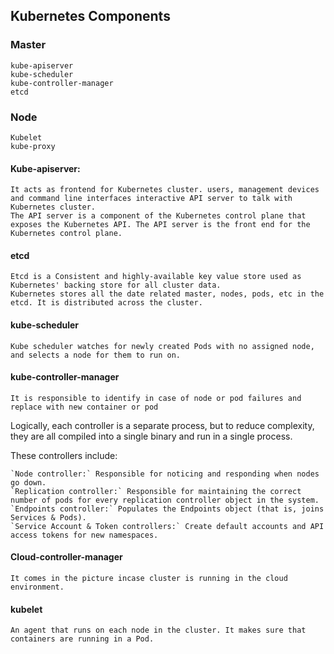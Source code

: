 ## Kubernetes Components

### Master 
	kube-apiserver
	kube-scheduler
	kube-controller-manager
	etcd

### Node
	Kubelet
	kube-proxy


#### Kube-apiserver: 
	It acts as frontend for Kubernetes cluster. users, management devices and command line interfaces interactive API server to talk with Kubernetes cluster. 
	The API server is a component of the Kubernetes control plane that exposes the Kubernetes API. The API server is the front end for the Kubernetes control plane.

#### etcd 
	Etcd is a Consistent and highly-available key value store used as Kubernetes' backing store for all cluster data.
	Kubernetes stores all the date related master, nodes, pods, etc in the etcd. It is distributed across the cluster. 


#### kube-scheduler
	Kube scheduler watches for newly created Pods with no assigned node, and selects a node for them to run on.

#### kube-controller-manager
	It is responsible to identify in case of node or pod failures and replace with new container or pod

Logically, each controller is a separate process, but to reduce complexity, they are all compiled into a single binary and run in a single process.

These controllers include:

	`Node controller:` Responsible for noticing and responding when nodes go down.
	`Replication controller:` Responsible for maintaining the correct number of pods for every replication controller object in the system.
	`Endpoints controller:` Populates the Endpoints object (that is, joins Services & Pods).
	`Service Account & Token controllers:` Create default accounts and API access tokens for new namespaces.


#### Cloud-controller-manager 
	It comes in the picture incase cluster is running in the cloud environment. 


#### kubelet
	An agent that runs on each node in the cluster. It makes sure that containers are running in a Pod.
